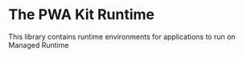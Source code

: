 # The PWA Kit Runtime

This library contains runtime environments for applications to run on Managed Runtime
